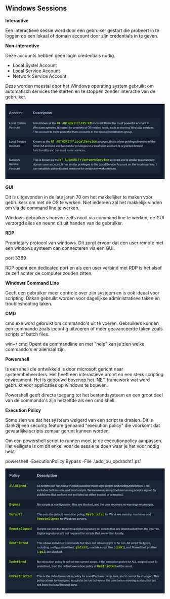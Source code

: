 ## Windows Sessions

**Interactive**

Een interactieve sessie word door een gebruiker gestart die probeert in te loggen op een lokaal of domain account door zijn credentials in te geven. 

**Non-interactive**

Deze accounts hebben geen login credentials nodig.

- Local Systel Account
- Local Service Account
- Network Service Account
  
Deze worden meestal door het Windows operating system gebruikt om automatisch services the starten en te stoppen zonder interactie van de gebruiker.

<img src="/assets/systemaccounts.png" alt="share" width="600">


**GUI**

Dit is uitgevonden in de late jaren 70 om het makkelijker te maken voor gebruikers om met de OS te werken. Niet iedereen zal het makkelijk vinden om via de command line te werken.

Windows gebruikers hoeven zelfs nooit via command line te werken, de GUI verzorgd alles en neemt dit uit handen van de gebruiker.

**RDP**

Proprietary protocol van windows.
Dit zorgt ervoor dat een user remote met een windows systeem can connecteren via een GUI.

port 3389

RDP opent een dedicated port en als een user verbind met RDP is het alsof ze zelf achter de computer zouden zitten.

**Windows Command Line**

Geeft een gebruiker meer controle over zijn systeem en is ook ideaal voor scripting. Ditkan gebruikt worden voor dagelijkse administratieve taken en troubleshooting taken.


**CMD**

cmd.exe word gebruikt om commando's uit te voeren. Gebruikers kunnen een commando zoals ipconfig uitvoeren of meer geavanceerde taken zoals scripts of batch files.

win+r cmd
Opent de commandline en met "help" kan je zien welke commando's er allemaal zijn.


**Powershell**

Is een shell die ontwikkeld is door microsoft gericht naar systeembeheerders. Het heeft een interactieve promt en een sterk scripting environment. Het is gebouwd bovenop het .NET framework wat word gebruikt voor applicaties op windows te bouwen.

Powershell geeft directe toegang tot het bestandsysteem en een groot deel van de commando's zijn hetzelfde als een cmd shell.

**Execution Policy**


Soms zien we dat het systeem weigerd van een script te draaien. Dit is dankzij een security feature genaamd "execution policy" die voorkomt dat gevaarlijke scripts zomaar gerunt kunnen worden.

Om een powershell script te runnen moet je de executionpolicy aanpassen.
Het veiligste is om dit enkel voor de sessie te doen waar je het voor nodig hebt

powershell -ExecutionPolicy Bypass -File .\add_ou_opdracht1.ps1


<img src="/assets/execution-policy.png" alt="share" width="600">


